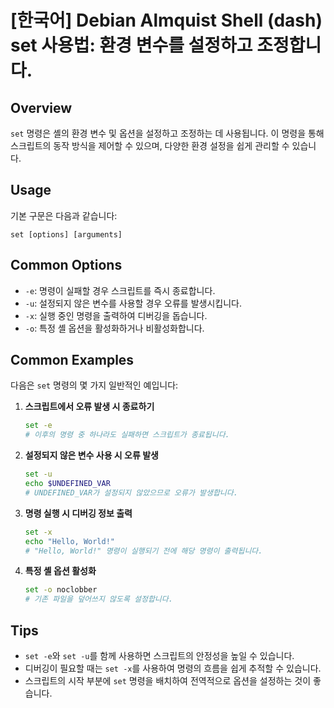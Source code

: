 # [한국어] Debian Almquist Shell (dash) set 사용법: 환경 변수를 설정하고 조정합니다.

## Overview
`set` 명령은 셸의 환경 변수 및 옵션을 설정하고 조정하는 데 사용됩니다. 이 명령을 통해 스크립트의 동작 방식을 제어할 수 있으며, 다양한 환경 설정을 쉽게 관리할 수 있습니다.

## Usage
기본 구문은 다음과 같습니다:
```
set [options] [arguments]
```

## Common Options
- `-e`: 명령이 실패할 경우 스크립트를 즉시 종료합니다.
- `-u`: 설정되지 않은 변수를 사용할 경우 오류를 발생시킵니다.
- `-x`: 실행 중인 명령을 출력하여 디버깅을 돕습니다.
- `-o`: 특정 셸 옵션을 활성화하거나 비활성화합니다.

## Common Examples
다음은 `set` 명령의 몇 가지 일반적인 예입니다:

1. **스크립트에서 오류 발생 시 종료하기**
   ```sh
   set -e
   # 이후의 명령 중 하나라도 실패하면 스크립트가 종료됩니다.
   ```

2. **설정되지 않은 변수 사용 시 오류 발생**
   ```sh
   set -u
   echo $UNDEFINED_VAR
   # UNDEFINED_VAR가 설정되지 않았으므로 오류가 발생합니다.
   ```

3. **명령 실행 시 디버깅 정보 출력**
   ```sh
   set -x
   echo "Hello, World!"
   # "Hello, World!" 명령이 실행되기 전에 해당 명령이 출력됩니다.
   ```

4. **특정 셸 옵션 활성화**
   ```sh
   set -o noclobber
   # 기존 파일을 덮어쓰지 않도록 설정합니다.
   ```

## Tips
- `set -e`와 `set -u`를 함께 사용하면 스크립트의 안정성을 높일 수 있습니다.
- 디버깅이 필요할 때는 `set -x`를 사용하여 명령의 흐름을 쉽게 추적할 수 있습니다.
- 스크립트의 시작 부분에 `set` 명령을 배치하여 전역적으로 옵션을 설정하는 것이 좋습니다.